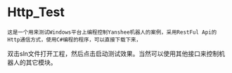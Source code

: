 # Http_Test

    这是一个用来测试Windows平台上编程控制Yanshee机器人的案例，采用RestFul Api的Http通信方式，使用C#编程的程序，可以直接下载下来，
双击sln文件打开工程，然后点击启动测试效果。当然可以使用其他接口来控制机器人的其它模块。
